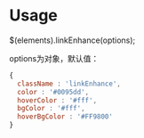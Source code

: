 # Usage

$(elements).linkEnhance(options);

options为对象，默认值：
```javascript
{
  className : 'linkEnhance',
  color : '#0095dd',
  hoverColor : '#fff',
  bgColor : '#fff',
  hoverBgColor : '#FF9800'
}
```
